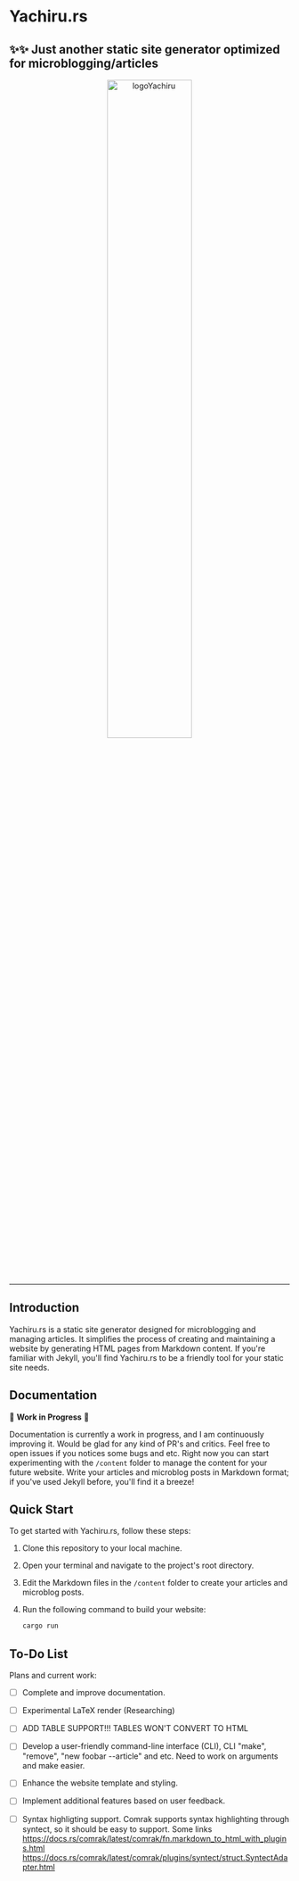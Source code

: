 # Yachiru.rs

## ✨✨ Just another static site generator optimized for microblogging/articles

<p align="center"><img src="https://github.com/fromgodd/yachiru/assets/97128346/94df95e7-aa67-4363-9592-f4acd3b0915a" alt="logoYachiru" width="55%"></p>

---

## Introduction

Yachiru.rs is a static site generator designed for microblogging and managing articles. It simplifies the process of creating and maintaining a website by generating HTML pages from Markdown content. If you're familiar with Jekyll, you'll find Yachiru.rs to be a friendly tool for your static site needs.

## Documentation

🚧 **Work in Progress** 🚧

Documentation is currently a work in progress, and I am continuously improving it. Would be glad for any kind of PR's and critics. Feel free to open issues if you notices some bugs and etc.
Right now you can start experimenting with the `/content` folder to manage the content for your future website. Write your articles and microblog posts in Markdown format; if you've used Jekyll before, you'll find it a breeze!

## Quick Start

To get started with Yachiru.rs, follow these steps:

1. Clone this repository to your local machine.

2. Open your terminal and navigate to the project's root directory.

3. Edit the Markdown files in the `/content` folder to create your articles and microblog posts.

4. Run the following command to build your website:

   ```sh
   cargo run
    ```

## To-Do List

Plans and current work:

- [ ] Complete and improve documentation.
- [ ] Experimental LaTeX render (Researching)
- [ ] ADD TABLE SUPPORT!!! TABLES WON'T CONVERT TO HTML
- [ ] Develop a user-friendly command-line interface (CLI), CLI "make", "remove", "new foobar --article" and etc. Need to work on arguments and make easier.
- [ ] Enhance the website template and styling.
- [ ] Implement additional features based on user feedback.
- [ ] Syntax highligting support. Comrak supports syntax highlighting through syntect, so it should be easy to support. Some links
https://docs.rs/comrak/latest/comrak/fn.markdown_to_html_with_plugins.html
https://docs.rs/comrak/latest/comrak/plugins/syntect/struct.SyntectAdapter.html


